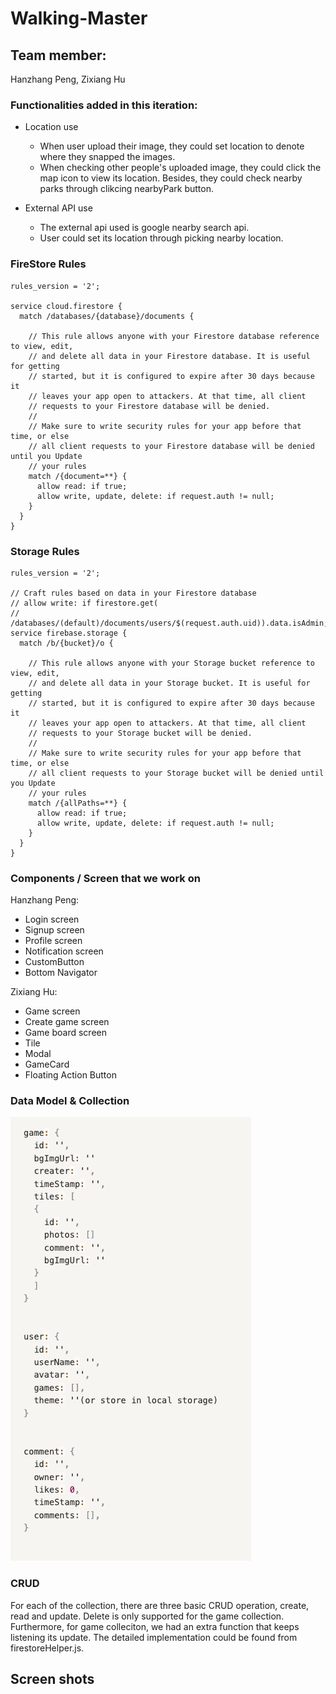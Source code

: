 # Walking-Master

## Team member:
Hanzhang Peng, Zixiang Hu

### Functionalities added in this iteration:
- Location use
    - When user upload their image, they could set location to denote where they snapped the images.
    - When checking other people's uploaded image, they could click the map icon to view its location. Besides, they could check nearby parks through clikcing nearbyPark button.

- External API use
    - The external api used is google nearby search api.
    - User could set its location through picking nearby location.

### FireStore Rules
```
rules_version = '2';

service cloud.firestore {
  match /databases/{database}/documents {

    // This rule allows anyone with your Firestore database reference to view, edit,
    // and delete all data in your Firestore database. It is useful for getting
    // started, but it is configured to expire after 30 days because it
    // leaves your app open to attackers. At that time, all client
    // requests to your Firestore database will be denied.
    //
    // Make sure to write security rules for your app before that time, or else
    // all client requests to your Firestore database will be denied until you Update
    // your rules
    match /{document=**} {
      allow read: if true;
      allow write, update, delete: if request.auth != null;
    }
  }
}
```

### Storage Rules
```
rules_version = '2';

// Craft rules based on data in your Firestore database
// allow write: if firestore.get(
//    /databases/(default)/documents/users/$(request.auth.uid)).data.isAdmin;
service firebase.storage {
  match /b/{bucket}/o {

    // This rule allows anyone with your Storage bucket reference to view, edit,
    // and delete all data in your Storage bucket. It is useful for getting
    // started, but it is configured to expire after 30 days because it
    // leaves your app open to attackers. At that time, all client
    // requests to your Storage bucket will be denied.
    //
    // Make sure to write security rules for your app before that time, or else
    // all client requests to your Storage bucket will be denied until you Update
    // your rules
    match /{allPaths=**} {
      allow read: if true;
      allow write, update, delete: if request.auth != null;
    }
  }
}
```
### Components / Screen that we work on
Hanzhang Peng:
- Login screen
- Signup screen
- Profile screen
- Notification screen
- CustomButton
- Bottom Navigator

Zixiang Hu:
- Game screen
- Create game screen
- Game board screen
- Tile
- Modal
- GameCard
- Floating Action Button

### Data Model & Collection
![data modal](/assets/dataModel.png)

### CRUD
For each of the collection, there are three basic CRUD operation, create, read and update.
Delete is only supported for the game collection. Furthermore, for game colleciton, we had an extra function that keeps listening its update. The detailed implementation could be found from firestoreHelper.js.

## Screen shots


